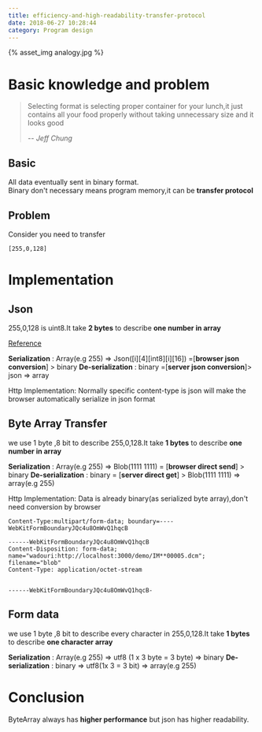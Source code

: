 ```yaml
---
title: efficiency-and-high-readability-transfer-protocol
date: 2018-06-27 10:28:44
category: Program design
---
```


{% asset_img analogy.jpg %}

# Basic knowledge and problem

> Selecting format is selecting proper container for your lunch,it just contains all your food properly without taking unnecessary size and it looks good
>
> -- <cite>Jeff Chung</cite>

## Basic

All data eventually sent in binary format.  
Binary don't necessary means program memory,it can be **transfer protocol**

## Problem

Consider you need to transfer

```
[255,0,128]
```

# Implementation

## Json

255,0,128 is uint8.It take **2 bytes** to describe **one number in array**

[Reference](http://ubjson.org/type-reference/value-types/#numeric)

**Serialization** : Array(e.g 255) => Json([i][4][int8][i][16]) =[**browser json conversion**] > binary
**De-serialization** : binary =[**server json conversion**]> json => array

Http Implementation:
Normally specific content-type is json will make the browser automatically serialize in json format

## Byte Array Transfer

we use 1 byte ,8 bit to describe 255,0,128.It take **1 bytes** to describe **one number in array**

**Serialization** : Array(e.g 255) => Blob(1111 1111) = [**browser direct send**] > binary
**De-serialization** : binary = [**server direct get**] > Blob(1111 1111) => array(e.g 255)

Http Implementation:
Data is already binary(as serialized byte array),don't need conversion by browser

```
Content-Type:multipart/form-data; boundary=----WebKitFormBoundaryJQc4u8OmWvQ1hqcB

------WebKitFormBoundaryJQc4u8OmWvQ1hqcB
Content-Disposition: form-data; name="wadouri:http://localhost:3000/demo/IM**00005.dcm"; filename="blob"
Content-Type: application/octet-stream


------WebKitFormBoundaryJQc4u8OmWvQ1hqcB-
```

## Form data

we use 1 byte ,8 bit to describe every character in 255,0,128.It take **1 bytes** to describe **one character array**

**Serialization** : Array(e.g 255) => utf8 (1 x 3 byte = 3 byte) => binary
**De-serialization** : binary => utf8(1x 3 = 3 bit) => array(e.g 255)

# Conclusion

ByteArray always has **higher performance** but json has higher readability.
